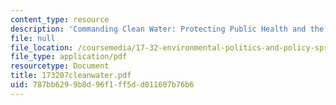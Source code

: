 ```yaml
---
content_type: resource
description: 'Commanding Clean Water: Protecting Public Health and the Aquatic Environment'
file: null
file_location: /coursemedia/17-32-environmental-politics-and-policy-spring-2003/787bb6299b8d96f1ff5dd011607b76b6_173207cleanwater.pdf
file_type: application/pdf
resourcetype: Document
title: 173207cleanwater.pdf
uid: 787bb629-9b8d-96f1-ff5d-d011607b76b6
---
```

